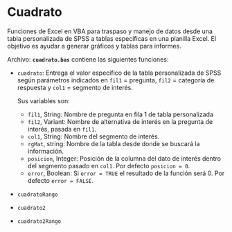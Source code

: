 Cuadrato
===============

Funciones de Excel en VBA para traspaso y manejo de datos desde una tabla personalizada de SPSS a tablas específicas en una planilla Excel. El objetivo es ayudar a generar gráficos y tablas para informes.

Archivo: **`cuadrato.bas`** contiene las siguientes funciones:

- `cuadrato`: Entrega el valor específico de la tabla personalizada de SPSS según parámetros indicados en `fil1` = pregunta, `fil2` = categoría de respuesta y `col1` = segmento de interés.
    
	Sus variables son:

    * `fil1`, String: Nombre de pregunta en fila 1 de tabla personalizada
    * `fil2`, Variant: Nombre de alternativa de interés en la pregunta de interés, pasada en `fil1`.
    * `col1`, String: Nombre del segmento de interés.
    * `rgMat`, string: Nombre de la tabla desde donde se buscará la información.
    * `posicion`, Integer: Posición de la columna del dato de interés dentro del segmento pasado en `col1`. Por defecto `posicion = 0`.
    * `error`, Boolean: Si `error = TRUE` el resultado de la función será 0. Por defecto `error = FALSE`.

- `cuadratoRango`
- `cuadrato2`
- `cuadrato2Rango`
